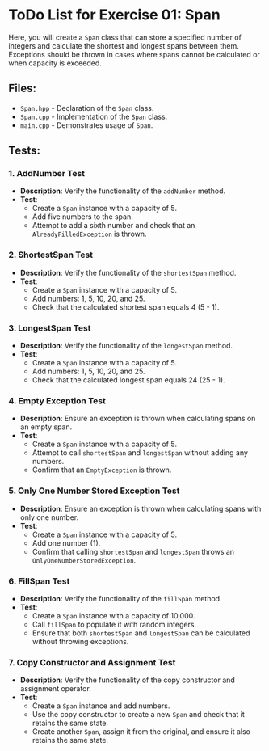 # ToDo List for Exercise 01: Span

Here, you will create a `Span` class that can store a specified number of integers and calculate the shortest and longest spans between them. Exceptions should be thrown in cases where spans cannot be calculated or when capacity is exceeded.

## Files:
- `Span.hpp` - Declaration of the `Span` class.
- `Span.cpp` - Implementation of the `Span` class.
- `main.cpp` - Demonstrates usage of `Span`.

## Tests:

### 1. **AddNumber Test**
   - **Description**: Verify the functionality of the `addNumber` method.
   - **Test**:
     - Create a `Span` instance with a capacity of 5.
     - Add five numbers to the span.
     - Attempt to add a sixth number and check that an `AlreadyFilledException` is thrown.

### 2. **ShortestSpan Test**
   - **Description**: Verify the functionality of the `shortestSpan` method.
   - **Test**:
     - Create a `Span` instance with a capacity of 5.
     - Add numbers: 1, 5, 10, 20, and 25.
     - Check that the calculated shortest span equals 4 (5 - 1).

### 3. **LongestSpan Test**
   - **Description**: Verify the functionality of the `longestSpan` method.
   - **Test**:
     - Create a `Span` instance with a capacity of 5.
     - Add numbers: 1, 5, 10, 20, and 25.
     - Check that the calculated longest span equals 24 (25 - 1).

### 4. **Empty Exception Test**
   - **Description**: Ensure an exception is thrown when calculating spans on an empty span.
   - **Test**:
     - Create a `Span` instance with a capacity of 5.
     - Attempt to call `shortestSpan` and `longestSpan` without adding any numbers.
     - Confirm that an `EmptyException` is thrown.

### 5. **Only One Number Stored Exception Test**
   - **Description**: Ensure an exception is thrown when calculating spans with only one number.
   - **Test**:
     - Create a `Span` instance with a capacity of 5.
     - Add one number (1).
     - Confirm that calling `shortestSpan` and `longestSpan` throws an `OnlyOneNumberStoredException`.

### 6. **FillSpan Test**
   - **Description**: Verify the functionality of the `fillSpan` method.
   - **Test**:
     - Create a `Span` instance with a capacity of 10,000.
     - Call `fillSpan` to populate it with random integers.
     - Ensure that both `shortestSpan` and `longestSpan` can be calculated without throwing exceptions.

### 7. **Copy Constructor and Assignment Test**
   - **Description**: Verify the functionality of the copy constructor and assignment operator.
   - **Test**:
     - Create a `Span` instance and add numbers.
     - Use the copy constructor to create a new `Span` and check that it retains the same state.
     - Create another `Span`, assign it from the original, and ensure it also retains the same state.

